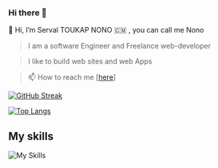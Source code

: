 
### Hi there 👋

<!--
**deusPride/deusPride** is a ✨ _special_ ✨ repository because its `README.md` (this file) appears on your GitHub profile.

Here are some ideas to get you started:

- 🔭 I’m currently working on ...
- 🌱 I’m currently learning ...
- 👯 I’m looking to collaborate on ...
- 🤔 I’m looking for help with ...
- 💬 Ask me about ...
- 📫 How to reach me: ...
- 😄 Pronouns: ...
- ⚡ Fun fact: ...
-->
👋 Hi, I’m Serval TOUKAP NONO 
🇨🇲 , you can call me Nono
> I am a software Engineer and Freelance web-developer 

> I like to build web sites and web Apps

> 📫 How to reach me [[here]()]

<!---[![Daniel's github stats](https://github-stats-me.vercel.app/api?username=deusPride&show_icons=true&theme=radical)](https://github.com/deusPride/github-readme-stats)--->
[![GitHub Streak](https://streak-stats.demolab.com?user=deusPride&theme=dark)](https://github.com/deusPride/chatbot)

[![Top Langs](https://github-readme-stats.vercel.app/api/top-langs/?username=deusPride&layout=compact&theme=github_dark)](https://github.com/deusPride/github-readme-stats)
## My skills
![My Skills](https://skillicons.dev/icons?i=py,js,php,html,css,jquery,vue,react,wordpress,blender,git,github,vercel,sass,vscode,nodejs&perline=8)
<!---
deusPride/deusPride is a ✨ special ✨ repository because its `README.md` (this file) appears on your GitHub profile.
You can click the Preview link to take a look at your changes.
--->
